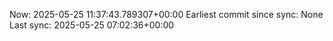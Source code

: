 Now: 2025-05-25 11:37:43.789307+00:00 Earliest commit since sync: None Last sync: 2025-05-25 07:02:36+00:00
